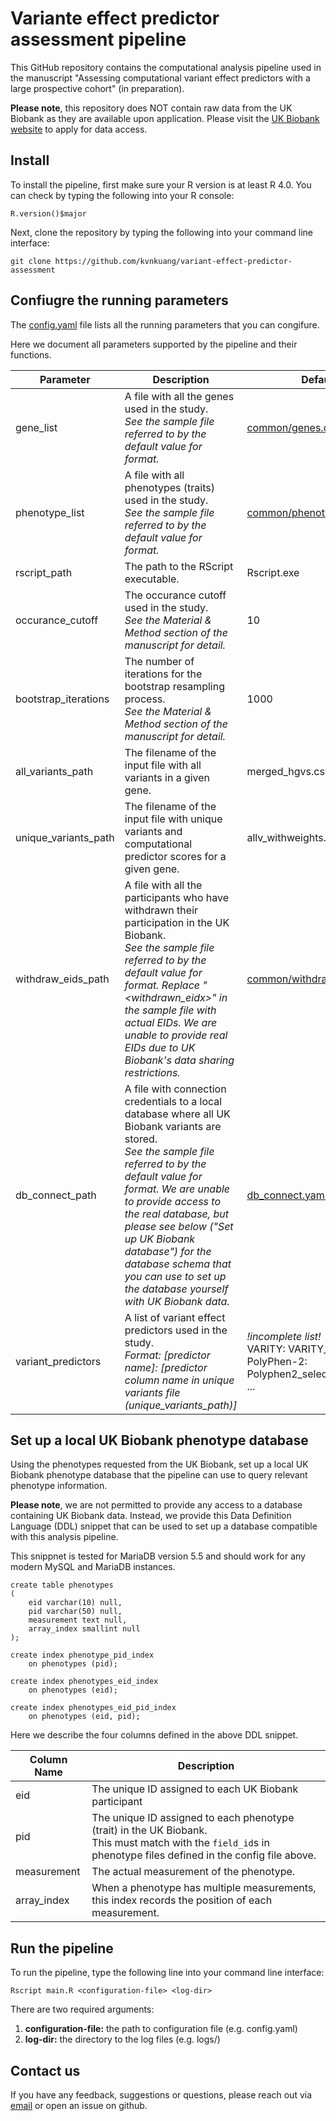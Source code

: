 # Variante effect predictor assessment pipeline

This GitHub repository contains the computational analysis pipeline used in the manuscript "Assessing computational variant effect predictors with a large prospective cohort" (in preparation).

**Please note**, this repository does NOT contain raw data from the UK Biobank as they are available upon application. Please visit the [UK Biobank website](https://www.ukbiobank.ac.uk/) to apply for data access.

## Install

To install the pipeline, first make sure your R version is at least R 4.0. You can check by typing the following into your R console:

```{r}
R.version()$major
```

Next, clone the repository by typing the following into your command line interface:
```
git clone https://github.com/kvnkuang/variant-effect-predictor-assessment
```

## Confiugre the running parameters

The [config.yaml](config.yaml) file lists all the running parameters that you can congifure.

Here we document all parameters supported by the pipeline and their functions.

| Parameter | Description | Default Value |
| --- | --- | --- |
| gene_list| A file with all the genes used in the study.<br>*See the sample file referred to by the default value for format.* | [common/genes.csv](common/genes.csv) |
| phenotype_list | A file with all phenotypes (traits) used in the study. <br>*See the sample file referred to by the default value for format.* | [common/phenotypeDescriptions.csv](common/phenotypeDescriptions.csv) |
| rscript_path | The path to the RScript executable. | Rscript.exe |
| occurance_cutoff | The occurance cutoff used in the study.<br>*See the Material & Method section of the manuscript for detail.* | 10 |
| bootstrap_iterations | The number of iterations for the bootstrap resampling process.<br>*See the Material & Method section of the manuscript for detail.* | 1000 |
| all_variants_path | The filename of the input file with all variants in a given gene. | merged_hgvs.csv |
| unique_variants_path | The filename of the input file with unique variants and computational predictor scores for a given gene. | allv_withweights.csv |
| withdraw_eids_path | A file with all the participants who have withdrawn their participation in the UK Biobank.<br>*See the sample file referred to by the default value for format. Replace "<withdrawn_eidx>" in the sample file with actual EIDs. We are unable to provide real EIDs due to UK Biobank's data sharing restrictions.* | [common/withdraws.csv](common/withdraws.csv) |
| db_connect_path | A file with connection credentials to a local database where all UK Biobank variants are stored.<br>*See the sample file referred to by the default value for format. We are unable to provide access to the real database, but please see below ("Set up UK Biobank database") for the database schema that you can use to set up the database yourself with UK Biobank data.* | [db_connect.yaml](db_connect.yaml) |
| variant_predictors | A list of variant effect predictors used in the study.<br>*Format: [predictor name]: [predictor column name in unique variants file (unique_variants_path)]* | *!incomplete list!*<br>VARITY: VARITY_R<br>PolyPhen-2: Polyphen2_selected_HVAR_score<br>... |

## Set up a local UK Biobank phenotype database

Using the phenotypes requested from the UK Biobank, set up a local UK Biobank phenotype database that the pipeline can use to query relevant phenotype information.

**Please note**, we are not permitted to provide any access to a database containing UK Biobank data. Instead, we provide this Data Definition Language (DDL) snippet that can be used to set up a database compatible with this analysis pipeline.

This snippnet is tested for MariaDB version 5.5 and should work for any modern MySQL and MariaDB instances.

```
create table phenotypes
(
	eid varchar(10) null,
	pid varchar(50) null,
	measurement text null,
	array_index smallint null
);

create index phenotype_pid_index
	on phenotypes (pid);

create index phenotypes_eid_index
	on phenotypes (eid);

create index phenotypes_eid_pid_index
	on phenotypes (eid, pid);
```

Here we describe the four columns defined in the above DDL snippet.

| Column Name | Description |
| --- | --- |
| eid | The unique ID assigned to each UK Biobank participant |
| pid | The unique ID assigned to each phenotype (trait) in the UK Biobank.<br>This must match with the `field_id`s in phenotype files defined in the config file above. |
| measurement | The actual measurement of the phenotype. |
| array_index | When a phenotype has multiple measurements, this index records the position of each measurement. |

## Run the pipeline

To run the pipeline, type the following line into your command line interface:

```
Rscript main.R <configuration-file> <log-dir>
```

There are two required arguments:
1. **configuration-file:** the path to configuration file (e.g. config.yaml)
2. **log-dir:** the directory to the log files (e.g. logs/)

## Contact us

If you have any feedback, suggestions or questions, please reach out via [email](mailto:kvn.kuang@mail.utoronto.ca) or open an issue on github.
